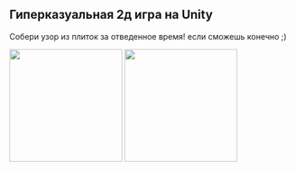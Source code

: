 ## Гиперказуальная 2д игра на Unity 
Собери узор из плиток за отведенное время! если сможешь конечно ;) 

<div "display=flex">
  <img src="https://drive.google.com/uc?export=view&id=1SUvx0UGeT5vC0WoeBKI4cso6S5ri8seJ" width="200" height="auto">
  <img src="https://drive.google.com/uc?export=view&id=1TyZ-gLdb0Jd2wmV8vJJMh-1JC7m-lVxu" width="200" height="auto">
</div>
